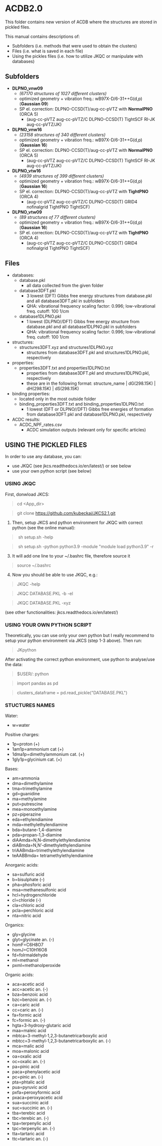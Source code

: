 # ACDB2.0

This folder contains new version of ACDB where the structures are stored in pickled files. 

This manual contains descriptions of:
 - Subfolders (i.e. methods that were used to obtain the clusters)
 - Files (i.e. what is saved in each file)
 - Using the pickles files (i.e. how to utilize JKQC or manipulate with databases)

## Subfolders

- **DLPNO_vnw09**
  - *(67170 structures of 1027 different clusters)*
  - optimized geometry + vibration freq.: wB97X-D/6-31++G(d,p) (**Gaussian 09**)
  - SP el. correction:  DLPNO-CCSD(T)/aug-cc-pVTZ with **NormalPNO** (ORCA 5)
      - (aug-cc-pVTZ aug-cc-pVTZ/C DLPNO-CCSD(T) TightSCF RI-JK aug-cc-pVTZ/JK)
- **DLPNO_vnw16** 
  - *(23158 structures of 340 different clusters)*
  - optimized geometry + vibration freq.: wB97X-D/6-31++G(d,p) (**Gaussian 16**)
  - SP el. correction:  DLPNO-CCSD(T)/aug-cc-pVTZ with **NormalPNO** (ORCA 5)
      - (aug-cc-pVTZ aug-cc-pVTZ/C DLPNO-CCSD(T) TightSCF RI-JK aug-cc-pVTZ/JK) 
- **DLPNO_vtw16** 
  - *(4939 structures of 399 different clusters)*
  - optimized geometry + vibration freq.: wB97X-D/6-31++G(d,p) (**Gaussian 16**)
  - SP el. correction:  DLPNO-CCSD(T)/aug-cc-pVTZ with **TightPNO** (ORCA 4)
      - (aug-cc-pVTZ aug-cc-pVTZ/C DLPNO-CCSD(T) GRID4 nofinalgrid TightPNO TightSCF)
- **DLPNO_vtw09** 
  - *(89 structures of 77 different clusters)*
  - optimized geometry + vibration freq.: wB97X-D/6-31++G(d,p) (**Gaussian 16**)
  - SP el. correction:  DLPNO-CCSD(T)/aug-cc-pVTZ with **TightPNO** (ORCA 4)
      - (aug-cc-pVTZ aug-cc-pVTZ/C DLPNO-CCSD(T) GRID4 nofinalgrid TightPNO TightSCF)   

## Files

- databases:
  - database.pkl
    - all data collected from the given folder  
  - database3DFT.pkl  
    - 3 lowest (DFT) Gibbs free energy structures from database.pkl and all database3DFT.pkl in subfolders
    - QHA: vibrational frequency scaling factor: 0.996; low-vibrational freq. cutoff: 100 1/cm
  - database1DLPNO.pkl
    - 1 lowest (DLPNO//DFT) Gibbs free energy structure from database.pkl and all database1DLPNO.pkl in subfolders
    - QHA: vibrational frequency scaling factor: 0.996; low-vibrational freq. cutoff: 100 1/cm
- structures:
  - structures3DFT.xyz and structures1DLPNO.xyz
    - structures from database3DFT.pkl and structures1DLPNO.pkl, respectively
- properties:
  - properties3DFT.txt and properties1DLPNO.txt
    - properties from database3DFT.pkl and structures1DLPNO.pkl, respectively
    - these are in the following format:
             structure_name | dG(298.15K) | dH(298.15K) | dS(298.15K)
- binding properties:
  - located only in the most outside folder
  - binding_properties3DFT.txt and binding_properties1DLPNO.txt
    - 1 lowest (DFT or DLPNO//DFT) Gibbs free energies of formation from database3DFT.pkl and database1DLPNO.pkl, respectively
- ACDC results:
  - ACDC_NPF_rates.csv
    - ACDC simulation outputs (relevant only for specific articles)

## USING THE PICKLED FILES

In order to use any database, you can:
* use JKQC (see jkcs.readthedocs.io/en/latest/) or see below
* use your own python script (see below)

### USING JKQC

First, donwload JKCS:
  > cd \<App_dir\>
  
  > git clone https://github.com/kubeckaj/JKCS2.1.git
  
1) Then, setup JKCS and python environment for JKQC with correct python (see the online manual):
  > sh setup.sh -help
  
  > sh setup.sh -python python3.9 -module "module load python3.9" -r 
3) It will add one line to your ~/.bashrc file, therefore source it
  > source ~/.bashrc
4) Now you should be able to use JKQC, e.g.:
  > JKQC -help
  
  > JKQC DATABASE.PKL -b -el
 
  > JKQC DATABASE.PKL -xyz

(see other functionalities: jkcs.readthedocs.io/en/latest/)

### USING YOUR OWN PYTHON SCRIPT 

Theoretically, you can use only your own python but I really recommend to setup your python environment via JKCS (step 1-3 above). Then run:
  > JKpython

After activating the correct python environment, use python to analyse/use the data:
   > $USER/: python
   
   > import pandas as pd
   
   > clusters_dataframe = pd.read_pickle("DATABASE.PKL")
   
   
### STUCTURES NAMES

Water:
 - w=water

Positive charges: 
 - 1p=proton (+)
 - 1am1p=ammonium cat (+)
 - 1dma1p=dimethylammonium cat. (+)  
 - 1gly1p=glycinium cat. (+)

Bases:
 - am=ammonia
 - dma=dimethylamine
 - tma=trimethylamine
 - gd=guanidine
 - ma=methylamine
 - put=putrescine
 - mea=monoethylamine
 - pz=piperazine
 - eda=ethylendiamine
 - mda=methylethylendiamine
 - bda=butane-1,4-diamine
 - pda=propan-1,3-diamine
 - diAAmda=N,N-dimethylethylendiamine
 - diABmda=N,N’-dimethylethylendiamine
 - triAABmda=trimethylethylendiamine
 - teAABBmda= tetramethylethylendiamine
    
Anorganic acids:
 - sa=sulfuric acid
 - b=bisulphate (-)
 - pha=phosforic acid
 - msa=methanesulfonic acid
 - hcl=hydrogenchloride
 - cl=chloride (-)
 - cla=chloric acid
 - pcla=perchloric acid
 - nta=nitric acid

Organics:
 - gly=glycine
 - glyt=glycinate an. (-)
 - homF=C6H8O7
 - homJ=C10H16O8
 - fd=folrmaldehyde
 - ml=methanol
 - pxml=methanolperoxide

Organic acids:
 - aca=acetic acid
 - acc=acetic an. (-)
 - bza=benzoic acid
 - bzc=benzoic an. (-)
 - ca=caric acid
 - cc=caric an. (-)
 - fa=formic acid
 - fc=formic an. (-)
 - hgta=3-hydroxy-glutaric acid
 - maa=maleic acid
 - mbtca=3-methyl-1,2,3-butanetricarboxylic acid
 - mbtcc=3-methyl-1,2,3-butanetricarboxylic an. (-)  
 - mca=malic acid
 - moa=malonic acid
 - oa=oxalic acid
 - oc=oxalic an. (-)
 - pa=pinic acid
 - paca=phenylacetic acid
 - pc=pinic an. (-)
 - pta=phtalic acid
 - pua=pyruvic acid
 - pxfa=peroxyformic acid
 - pxaca=peroxyacetic acid
 - sua=succinic acid
 - suc=succinic an. (-) 
 - tba=terebic acid
 - tbc=terebic an. (-)
 - tpa=terpenylic acid
 - tpc=terpenylic an. (-)
 - tta=tartaric acid
 - ttc=tartaric an. (-)
